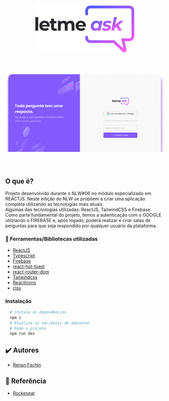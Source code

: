 <p align="center">
  <img alt="LetMeAsk" src="./src/assets/logo.svg">
</p>
<br>
<br>

<p align="center">
  <img src="./src/assets/Home.png">
</p>
<br>
<br>

## O que é?
Projeto desenvolvido durante o NLW#06 no módulo especializado em REACTJS.
Neste edição do NLW se propõem a criar uma aplicação completa utilizando as tecnologias mais atuais.<br>
Algumas das tecnologias utilizadas: ReactJS, TailwindCSS e Firebase.<br>
Como parte fundamental do projeto, temos a autenticação com o GOOGLE utilziando o FIREBASE e, após logado, poderá realizar e criar salas de perguntas para que seja respondido por qualquer usuário da plataforma.<br>

### 📘 Ferramentas/Bibliotecas utilizadas
  - [ReactJS](https://nodejs.org/)
  - [Typescript](https://www.typescriptlang.org/)
  - [Firebase](https://www.npmjs.com/package/firebase)
  - [react-hot-toast](https://react-hot-toast.com/)
  - [react-router-dom](https://reactrouter.com/)
  - [Tailwindcss](https://tailwindcss.com/)
  - [ReactIcons](https://react-icons.github.io/react-icons)
  - [clsx](https://www.npmjs.com/package/clsx)

### Instalação
```bash
  # Instale as dependências
  npm i
  # Atualize as variáveis de ambiente
  # Rode o projeto
  npm run dev
```

## ✔️ Autores

- [Renan Fachin](https://github.com/RenanFachin/)

## 📄 Referência

- [Rockeseat](https://www.rocketseat.com.br/)